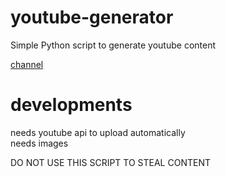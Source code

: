 # youtube-generator
Simple Python script to generate youtube content  

[channel](https://www.youtube.com/channel/UCmRbaDjslUOZNedWhcgxyrw)

# developments  
needs youtube api to upload automatically  
needs images

DO NOT USE THIS SCRIPT TO STEAL CONTENT
